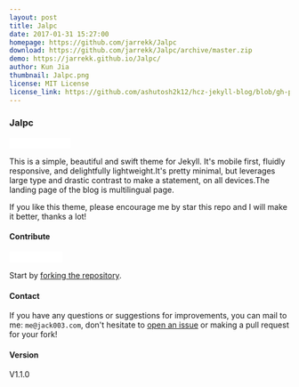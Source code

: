 ```yaml
---
layout: post
title: Jalpc
date: 2017-01-31 15:27:00
homepage: https://github.com/jarrekk/Jalpc
download: https://github.com/jarrekk/Jalpc/archive/master.zip
demo: https://jarrekk.github.io/Jalpc/
author: Kun Jia
thumbnail: Jalpc.png
license: MIT License
license_link: https://github.com/ashutosh2k12/hcz-jekyll-blog/blob/gh-pages/LICENSE
---
```


### Jalpc

<iframe
src="//ghbtns.com/github-btn.html?user=jarrekk&repo=Jalpc&type=watch&count=true&size=small"
allowtransparency="true" frameborder="0" scrolling="0" width="110px"
height="20px"></iframe>

This is a simple, beautiful and swift theme for Jekyll. It's mobile first, fluidly responsive, and delightfully lightweight.It's pretty minimal, but leverages large type and drastic contrast to make a statement, on all devices.The landing page of the blog is multilingual page.

If you like this theme, please encourage me by star this repo and I will make it better, thanks a lot!

#### Contribute

<iframe
src="//ghbtns.com/github-btn.html?user=jarrekk&repo=Jalpc&type=fork&count=true&size=small"
allowtransparency="true" frameborder="0" scrolling="0" width="95px"
height="20px"></iframe>

Start by [forking the repository](https://github.com/jarrekk/Jalpc).

#### Contact

If you have any questions or suggestions for improvements, you can mail to me: `me@jack003.com`, don't hesitate to [open an issue](https://github.com/jarrekk/Jalpc/issues) or making a pull request for your fork!

#### Version

V1.1.0
